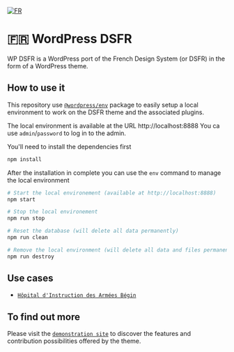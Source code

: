 [![FR](https://img.shields.io/badge/lang-fr-blue.svg)](https://github.com/BeAPI/dsfr/blob/develop/README.md)

# 🇫🇷 WordPress DSFR

WP DSFR is a WordPress port of the French Design System (or DSFR) in the form of a WordPress theme.

## How to use it

This repository use [`@wordpress/env`](https://www.npmjs.com/package/@wordpress/env) package to easily setup a local
environment to work on the DSFR theme and the associated plugins.

The local environment is available at the URL http://localhost:8888
You ca use `admin`/`password` to log in to the admin.

You'll need to install the dependencies first 
```bash
npm install
```

After the installation in complete you can use the `env` command to manage the local environment
```bash
# Start the local environement (available at http://localhost:8888)
npm start

# Stop the local environement
npm run stop

# Reset the database (will delete all data permanently)
npm run clean

# Remove the local environment (will delete all data and files permanently)
npm run destroy
```
## Use cases

* [`Hôpital d'Instruction des Armées Bégin`](https://hiabegin.sante.defense.gouv.fr/)

## To find out more

Please visit the [`demonstration site`](https://www.wp-dsfr.fr/demo/) to discover the features and contribution possibilities offered by the theme.
